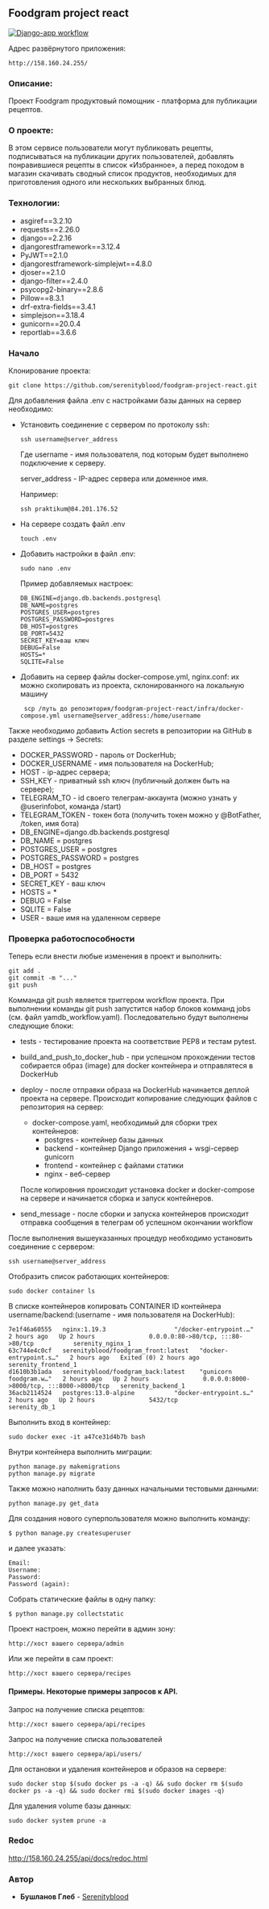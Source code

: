 ## Foodgram project react

[![Django-app workflow](https://github.com/Serenityblood/foodgram-project-react/actions/workflows/main.yml/badge.svg?branch=master)](https://github.com/Serenityblood/foodgram-project-react/actions/workflows/main.yml)

Адрес развёрнутого приложения:
```
http://158.160.24.255/
```
### Описание:
Проект Foodgram продуктовый помощник - платформа для публикации рецептов. 

### О проекте:
В этом сервисе пользователи могут публиковать рецепты, подписываться на 
публикации других пользователей, добавлять понравившиеся рецепты в список «Избранное», 
а перед походом в магазин скачивать сводный список продуктов, необходимых для приготовления 
одного или нескольких выбранных блюд.

### Технологии:
- asgiref==3.2.10
- requests==2.26.0
- django==2.2.16
- djangorestframework==3.12.4
- PyJWT==2.1.0
- djangorestframework-simplejwt==4.8.0
- djoser==2.1.0
- django-filter==2.4.0
- psycopg2-binary==2.8.6
- Pillow==8.3.1
- drf-extra-fields==3.4.1
- simplejson==3.18.4
- gunicorn==20.0.4
- reportlab==3.6.6
### Начало

Клонирование проекта:
```
git clone https://github.com/serenityblood/foodgram-project-react.git
```
Для добавления файла .env с настройками базы данных на сервер необходимо:

* Установить соединение с сервером по протоколу ssh:
    ```
    ssh username@server_address
    ```
    Где username - имя пользователя, под которым будет выполнено подключение к серверу.
    
    server_address - IP-адрес сервера или доменное имя.
    
    Например:
    ```
    ssh praktikum@84.201.176.52
 
    ```
* На сервере создать файл .env

    ```
    touch .env
    ```

* Добавить настройки в файл .env:
    ```
    sudo nano .env
    ```
    Пример добавляемых настроек:
    ```
    DB_ENGINE=django.db.backends.postgresql
    DB_NAME=postgres
    POSTGRES_USER=postgres
    POSTGRES_PASSWORD=postgres
    DB_HOST=postgres
    DB_PORT=5432
    SECRET_KEY=ваш ключ
    DEBUG=False
    HOSTS=*
    SQLITE=False
    ```
* Добавить на сервер файлы docker-compose.yml, nginx.conf:
  их можно скопировать из проекта, склонированного на локальную машину
  ```
   scp /путь до репозитория/foodgram-project-react/infra/docker-compose.yml username@server_address:/home/username
  ```

Также необходимо добавить Action secrets в репозитории на GitHub в разделе settings -> Secrets:
* DOCKER_PASSWORD - пароль от DockerHub;
* DOCKER_USERNAME - имя пользователя на DockerHub;
* HOST - ip-адрес сервера;
* SSH_KEY - приватный ssh ключ (публичный должен быть на сервере);
* TELEGRAM_TO - id своего телеграм-аккаунта (можно узнать у @userinfobot, команда /start)
* TELEGRAM_TOKEN - токен бота (получить токен можно у @BotFather, /token, имя бота)
* DB_ENGINE=django.db.backends.postgresql
* DB_NAME = postgres
* POSTGRES_USER = postgres
* POSTGRES_PASSWORD = postgres
* DB_HOST = postgres
* DB_PORT = 5432
* SECRET_KEY - ваш ключ
* HOSTS = *
* DEBUG = False
* SQLITE = False
* USER - ваше имя на удаленном сервере

### Проверка работоспособности

Теперь если внести любые изменения в проект и выполнить:
```
git add .
git commit -m "..."
git push
```
Комманда git push является триггером workflow проекта.
При выполнении команды git push запустится набор блоков комманд jobs (см. файл yamdb_workflow.yaml).
Последовательно будут выполнены следующие блоки:
* tests - тестирование проекта на соответствие PEP8 и тестам pytest.
* build_and_push_to_docker_hub - при успешном прохождении тестов собирается образ (image) для docker контейнера 
и отправлятеся в DockerHub
* deploy - после отправки образа на DockerHub начинается деплой проекта на сервере.
Происходит копирование следующих файлов с репозитория на сервер:
  - docker-compose.yaml, необходимый для сборки трех контейнеров:
    + postgres - контейнер базы данных
    + backend - контейнер Django приложения + wsgi-сервер gunicorn
    + frontend - контейнер с файлами статики
    + nginx - веб-сервер
  
  После копировния происходит установка docker и docker-compose на сервере
  и начинается сборка и запуск контейнеров.
* send_message - после сборки и запуска контейнеров происходит отправка сообщения в 
  телеграм об успешном окончании workflow

После выполнения вышеуказанных процедур необходимо установить соединение с сервером:
```
ssh username@server_address
```
Отобразить список работающих контейнеров:
```
sudo docker container ls
```
В списке контейнеров копировать CONTAINER ID контейнера username/backend:(username - имя пользователя на DockerHub):
```
7e1f46a60555   nginx:1.19.3                   "/docker-entrypoint.…"   2 hours ago   Up 2 hours               0.0.0.0:80->80/tcp, :::80->80/tcp           serenity_nginx_1
63c744e4c0cf   serenityblood/foodgram_front:latest   "docker-entrypoint.s…"   2 hours ago   Exited (0) 2 hours ago                                               serenity_frontend_1
d1610b3b1ada   serenityblood/foodgram_back:latest    "gunicorn foodgram.w…"   2 hours ago   Up 2 hours               0.0.0.0:8000->8000/tcp, :::8000->8000/tcp   serenity_backend_1
36acb2114524   postgres:13.0-alpine           "docker-entrypoint.s…"   2 hours ago   Up 2 hours               5432/tcp                                    serenity_db_1

```
Выполнить вход в контейнер:
```
sudo docker exec -it a47ce31d4b7b bash
```
Внутри контейнера выполнить миграции:
```
python manage.py makemigrations
python manage.py migrate
```
Также можно наполнить базу данных начальными тестовыми данными:
```
python manage.py get_data
```
Для создания нового суперпользователя можно выполнить команду:
```
$ python manage.py createsuperuser
```
и далее указать: 
```
Email:
Username:
Password:
Password (again):
```
Собрать статические файлы в одну папку:
```
$ python manage.py collectstatic
```

Проект настроен, можно перейти в админ зону:
```
http://хост вашего сервера/admin
```
Или же перейти в сам проект:
```
http://хост вашего сервера/recipes
```

#### Примеры. Некоторые примеры запросов к API.

Запрос на получение списка рецептов:

```
http://хост вашего сервера/api/recipes
```

Запрос на получение списка пользователей
```
http://хост вашего сервера/api/users/
```

Для остановки и удаления контейнеров и образов на сервере:
```
sudo docker stop $(sudo docker ps -a -q) && sudo docker rm $(sudo docker ps -a -q) && sudo docker rmi $(sudo docker images -q)
```
Для удаления volume базы данных:
```
sudo docker system prune -a
```

### Redoc

http://158.160.24.255/api/docs/redoc.html

### Автор

* **Бушланов Глеб** - [Serenityblood](https://github.com/serenityblood)